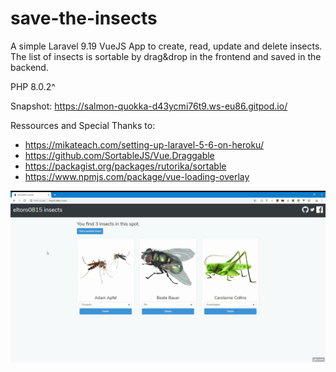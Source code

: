 # save-the-insects
A simple Laravel 9.19 VueJS App to create, read, update and delete insects.
The list of insects is sortable by drag&drop in the frontend and saved in the backend.

PHP 8.0.2^

Snapshot: https://salmon-quokka-d43ycmi76t9.ws-eu86.gitpod.io/

Ressources and Special Thanks to:
* https://mikateach.com/setting-up-laravel-5-6-on-heroku/
* https://github.com/SortableJS/Vue.Draggable
* https://packagist.org/packages/rutorika/sortable
* https://www.npmjs.com/package/vue-loading-overlay

![Screenshot](/screenshot.gif?raw=true "Screenshot")
